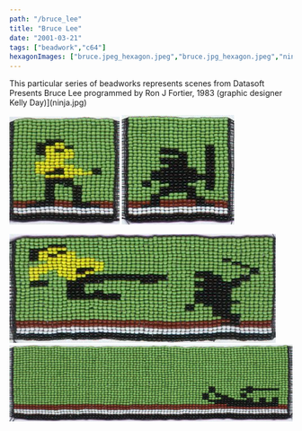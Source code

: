 ```yaml
---
path: "/bruce_lee"
title: "Bruce Lee"
date: "2001-03-21"
tags: ["beadwork","c64"]
hexagonImages: ["bruce.jpeg_hexagon.jpeg","bruce.jpg_hexagon.jpeg","ninja.jpg_hexagon.jpeg","kick.jpg_hexagon.jpeg","fall.jpg_hexagon.jpeg"]
---
```




This particular series of beadworks represents scenes from Datasoft Presents Bruce Lee programmed by Ron J Fortier, 1983 (graphic designer Kelly Day)](ninja.jpg) 

[![](bruce.jpg "bruce")](bruce.jpg) [![](ninja.jpg "ninja")](ninja.jpg) 

[![](kick.jpg "kick")](kick.jpg) [![](fall.jpg "fall")](fall.jpg) 

